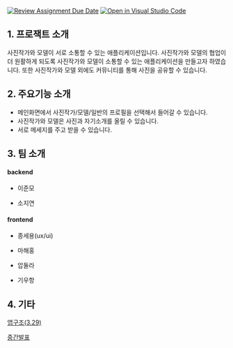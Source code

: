 [![Review Assignment Due Date](https://classroom.github.com/assets/deadline-readme-button-24ddc0f5d75046c5622901739e7c5dd533143b0c8e959d652212380cedb1ea36.svg)](https://classroom.github.com/a/omXkVCQu)
[![Open in Visual Studio Code](https://classroom.github.com/assets/open-in-vscode-718a45dd9cf7e7f842a935f5ebbe5719a5e09af4491e668f4dbf3b35d5cca122.svg)](https://classroom.github.com/online_ide?assignment_repo_id=14516209&assignment_repo_type=AssignmentRepo)
## 1. 프로잭트 소개

 사진작가와 모델이 서로 소통할 수 있는 애플리케이션입니다. 사진작가와 모델의 협업이 더 원활하게 되도록 
사진작가와 모델이 소통할 수 있는 애플리케이션을 만들고자 하였습니다. 또한 사진작가와 모델 외에도 커뮤니티를 통해 사진을 공유할 수 있습니다.

## 2. 주요기능 소개

* 메인화면에서 사진작가/모델/일반의 프로필을 선택해서 들어갈 수 있습니다.
* 사진작가와 모델은 사진과 자기소개를 올릴 수 있습니다. 
* 서로 메세지를 주고 받을 수 있습니다.

## 3. 팀 소개

#### **backend**
* 이준모

* 소지연


#### **frontend**
* 종세용(ux/ui)

* 마해홍

* 압둘라

* 기우항

## 4. 기타

[앱구조(3.29)](https://drive.google.com/file/d/1o9UdTUin2alFZXCpzkuG9XcSl9tEK71f/view?usp=drive_link)

[중간발표](https://docs.google.com/presentation/d/1_qkKu7JDgMFqmcFl_OCWx4XRKlcaqItC/edit?usp=drive_link&ouid=107832605414245000690&rtpof=true&sd=true)


